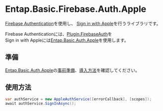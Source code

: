 ﻿# Entap.Basic.Firebase.Auth.Apple  
[Firebase Authentication](https://firebase.google.com/docs/auth?hl=ja)を使用し、
[Sign in with Apple](https://developer.apple.com/jp/sign-in-with-apple/get-started/)を行うライブラリです。  

Firebase Authenticationには、[Plugin.FirebaseAuth](https://github.com/f-miyu/Plugin.FirebaseAuth)を  
Sign in with Appleには[Entap.Basic.Auth.Apple](https://github.com/entap/Entap.Basic/tree/main/Source/Entap.Basic.Auth.Apple/Entap.Basic.Auth.Apple.NuGet)を使用します。


## 準備
[Entap.Basic.Auth.Apple](https://github.com/entap/Entap.Basic/tree/main/Source/Entap.Basic.Auth.Line/Entap.Basic.Auth.Line.NuGet)の[事前準備](https://github.com/entap/Entap.Basic/tree/main/Source/Entap.Basic.Auth.Apple/Entap.Basic.Auth.Apple.NuGet#%E4%BA%8B%E5%89%8D%E6%BA%96%E5%82%99)、[導入方法](https://github.com/entap/Entap.Basic/tree/main/Source/Entap.Basic.Auth.Apple/Entap.Basic.Auth.Apple.NuGet#%E5%B0%8E%E5%85%A5%E6%96%B9%E6%B3%95)を確認してください。


## 使用方法
```csharp
var authService = new AppleAuthService([errorCallback], [scopes]);
await authService.SignInAsync();
```